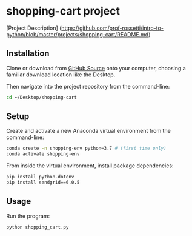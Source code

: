 # shopping-cart project

[Project Description]
(https://github.com/prof-rossetti/intro-to-python/blob/master/projects/shopping-cart/README.md)

## Installation

Clone or download from [GitHub Source](https://github.com/kristyyip/shopping-cart) onto your computer, choosing a familiar download location like the Desktop. 

Then navigate into the project repository from the command-line:

```sh
cd ~/Desktop/shopping-cart
```

## Setup

Create and activate a new Anaconda virtual environment from the command-line:

```sh
conda create -n shopping-env python=3.7 # (first time only)
conda activate shopping-env
```

From inside the virtual environment, install package dependencies:

```sh
pip install python-dotenv
pip install sendgrid==6.0.5
```

## Usage

Run the program:

```sh
python shopping_cart.py
```